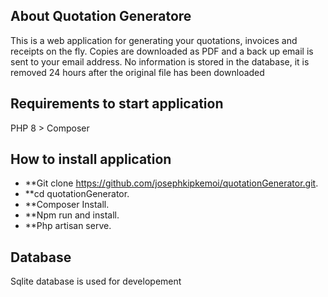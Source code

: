 ## About Quotation Generatore

This is a web application for generating your quotations, invoices and receipts on the fly. Copies are downloaded as PDF and a back up email is sent to your email address. 
No information is stored in the database, it is removed 24 hours after the original file has been downloaded

## Requirements to start application
PHP 8 >
Composer

## How to install application
-  **Git clone https://github.com/josephkipkemoi/quotationGenerator.git.
-  **cd quotationGenerator.
-  **Composer Install.
-  **Npm run and install.
-  **Php artisan serve.


## Database
Sqlite database is  used for developement
